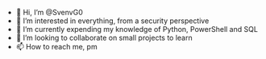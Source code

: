 - 👋 Hi, I’m @SvenvG0
- 👀 I’m interested in everything, from a security perspective
- 🌱 I’m currently expending my knowledge of Python, PowerShell and SQL
- 💞️ I’m looking to collaborate on small projects to learn
- 📫 How to reach me, pm

<!---
SvenvG0/SvenvG0 is a ✨ special ✨ repository because its `README.md` (this file) appears on your GitHub profile.
You can click the Preview link to take a look at your changes.
--->
